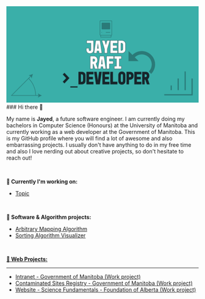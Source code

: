 <img src="https://github.com/JayedRafiProjects/JayedRafiProjects/blob/main/poster.png" alt="cover">
### Hi there 👋
<p>My name is <strong>Jayed</strong>, a future software engineer. I am currently doing my bachelors in Computer Science (Honours) at the University of Manitoba and currently working as a web developer at the Government of Manitoba. This is my GitHub profile where you will find a lot of awesome and also embarrassing projects. I usually don't have anything to do in my free time and also I love nerding out about creative projects, so don't hesitate to reach out!</p>
<br/>

<p><strong>🌱 Currently I'm working on:</strong>
<ul>
  <li><a href ="">Topic</a></li>
</ul>
<br/>

<p><strong>🌱 Software & Algorithm projects:</strong>
<ul>
  <li><a href ="">Arbitrary Mapping Algorithm</a></li>
  <li><a href ="">Sorting Algorithm Visualizer</li>
</ul>
<br/>

<p><strong>🌱 Web Projects:</strong><hr>
<ul>
  <li><a href ="">Intranet - Government of Manitoba (Work project)</a></li>
  <li><a href ="">Contaminated Sites Registry - Government of Manitoba (Work project)</a></li>
  <li><a href ="">Website - Science Fundamentals -  Foundation of Alberta (Work project)</a></li>
</ul>

<!--
**JayedRafiProjects/JayedRafiProjects** is a ✨ _special_ ✨ repository because its `README.md` (this file) appears on your GitHub profile.

Here are some ideas to get you started:

- 🔭 I’m currently working on ...
- 🌱 I’m currently learning ...
- 👯 I’m looking to collaborate on ...
- 🤔 I’m looking for help with ...
- 💬 Ask me about ...
- 📫 How to reach me: ...
- 😄 Pronouns: ...
-->
